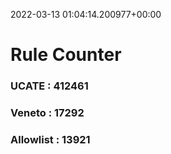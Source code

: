 2022-03-13 01:04:14.200977+00:00
# Rule Counter 
 ### UCATE : 412461

 ### Veneto : 17292

 ### Allowlist : 13921